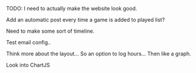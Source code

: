 TODO:
I need to actually make the website look good.

Add an automatic post every time a game is added to played list?

Need to make some sort of timeline.

Test email config..

Think more about the layout...
So an option to log hours...
Then like a graph.

Look into ChartJS